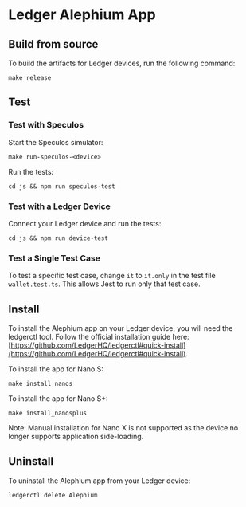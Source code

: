 # Ledger Alephium App

## Build from source

To build the artifacts for Ledger devices, run the following command:

```shell
make release
```

## Test

### Test with Speculos

Start the Speculos simulator:

```shell
make run-speculos-<device>
```

Run the tests:

```shell
cd js && npm run speculos-test
```

### Test with a Ledger Device

Connect your Ledger device and run the tests:

```shell
cd js && npm run device-test
```

### Test a Single Test Case

To test a specific test case, change `it` to `it.only` in the test file `wallet.test.ts`. This allows Jest to run only that test case.

## Install

To install the Alephium app on your Ledger device, you will need the ledgerctl tool. Follow the official installation guide here: [https://github.com/LedgerHQ/ledgerctl#quick-install](https://github.com/LedgerHQ/ledgerctl#quick-install).

To install the app for Nano S:

```
make install_nanos
```

To install the app for Nano S+:

```
make install_nanosplus
```

Note: Manual installation for Nano X is not supported as the device no longer supports application side-loading.

## Uninstall

To uninstall the Alephium app from your Ledger device:
```
ledgerctl delete Alephium
```
